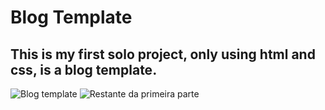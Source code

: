 # **Blog Template**
This is my first solo project, only using html and css, is a blog template.
---
![Blog template](https://user-images.githubusercontent.com/75588037/124515128-0e14df00-ddb5-11eb-97f5-fe18d9336db5.png)
![Restante da primeira parte](https://user-images.githubusercontent.com/75588037/124515192-2dac0780-ddb5-11eb-9fc9-9020594186e7.png)

